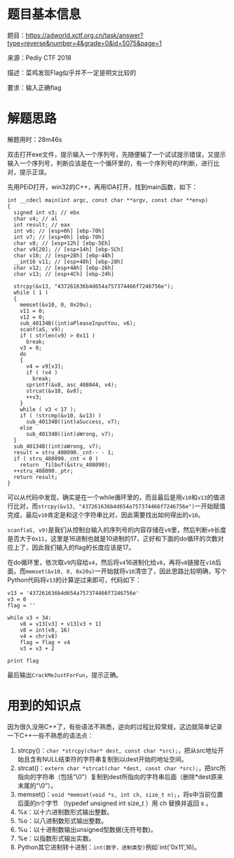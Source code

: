 # 题目基本信息

题目：https://adworld.xctf.org.cn/task/answer?type=reverse&number=4&grade=0&id=5075&page=1

来源：Pediy CTF 2018

描述：菜鸡发现Flag似乎并不一定是明文比较的

要求：输入正确flag

# 解题思路

解题用时：28m46s

双击打开exe文件，提示输入一个序列号，先随便输了一个试试提示错误，又提示输入一个序列号，判断应该是在一个循环里的，有一个序列号的if判断，进行比对，提示正误。

先用PEiD打开，win32的C++，再用IDA打开，找到main函数，如下：

```
int __cdecl main(int argc, const char **argv, const char **envp)
{
  signed int v3; // ebx
  char v4; // al
  int result; // eax
  int v6; // [esp+0h] [ebp-70h]
  int v7; // [esp+0h] [ebp-70h]
  char v8; // [esp+12h] [ebp-5Eh]
  char v9[20]; // [esp+14h] [ebp-5Ch]
  char v10; // [esp+28h] [ebp-48h]
  __int16 v11; // [esp+48h] [ebp-28h]
  char v12; // [esp+4Ah] [ebp-26h]
  char v13; // [esp+4Ch] [ebp-24h]

  strcpy(&v13, "437261636b4d654a757374466f7246756e");
  while ( 1 )
  {
    memset(&v10, 0, 0x20u);
    v11 = 0;
    v12 = 0;
    sub_40134B((int)aPleaseInputYou, v6);
    scanf(aS, v9);
    if ( strlen(v9) > 0x11 )
      break;
    v3 = 0;
    do
    {
      v4 = v9[v3];
      if ( !v4 )
        break;
      sprintf(&v8, asc_408044, v4);
      strcat(&v10, &v8);
      ++v3;
    }
    while ( v3 < 17 );
    if ( !strcmp(&v10, &v13) )
      sub_40134B((int)aSuccess, v7);
    else
      sub_40134B((int)aWrong, v7);
  }
  sub_40134B((int)aWrong, v7);
  result = stru_408090._cnt-- - 1;
  if ( stru_408090._cnt < 0 )
    return _filbuf(&stru_408090);
  ++stru_408090._ptr;
  return result;
}
```

可以从代码中发现，确实是在一个while循环里的，而且最后是用`v10`和`v13`的值进行比对，而`strcpy(&v13, "437261636b4d654a757374466f7246756e")`一开始赋值完成，最后`v10`肯定是和这个字符串比对，因此需要找出如何得出的`v10`。

`scanf(aS, v9)`是我们从控制台输入的序列号的内容存储在`v9`里，然后判断`v9`长度是否大于`0x11`，这里是16进制也就是10进制的17，正好和下面的do循环的次数对应上了，因此我们输入的flag的长度应该是17。

在do循环里，依次取`v9`内容给`v4`，然后将`v4`16进制化给`v8`，再将`v8`链接在`v10`后面，而`memset(&v10, 0, 0x20u)`一开始就将`v10`清空了，因此思路比较明确，写个Python代码将`v13`的计算逆过来即可，代码如下：

```
v13 = '437261636b4d654a757374466f7246756e'
v3 = 0
flag = ''

while v3 < 34:
	v8 = v13[v3] + v13[v3 + 1]
	v8 = int(v8, 16)
	v4 = chr(v8)
	flag = flag + v4
	v3 = v3 + 2

print flag
```

最后输出`CrackMeJustForFun`，提示正确。

# 用到的知识点

因为很久没用C++了，有些语法不熟悉，逆向的过程比较常规，这边就简单记录一下C++一些不熟悉的语法点：

1. strcpy()：`char *strcpy(char* dest, const char *src);`，把从src地址开始且含有NULL结束符的字符串复制到以dest开始的地址空间。
2. strcat()：`extern char *strcat(char *dest, const char *src);`，把src所指向的字符串（包括“\0”）复制到dest所指向的字符串后面（删除*dest原来末尾的“\0”）。
3. memset()：`void *memset(void *s, int ch, size_t n);`，将s中当前位置后面的n个字节 （typedef unsigned int size_t ）用 ch 替换并返回 s 。
4. %x：以十六进制数形式输出整数。
5. %o：以八进制数形式输出整数。
6. %u：以十进制数输出unsigned型数据(无符号数)。
7. %e：以指数形式输出实数。
8. Python其它进制转十进制：`int(数字，进制类型)`例如`int('0x11',16)。